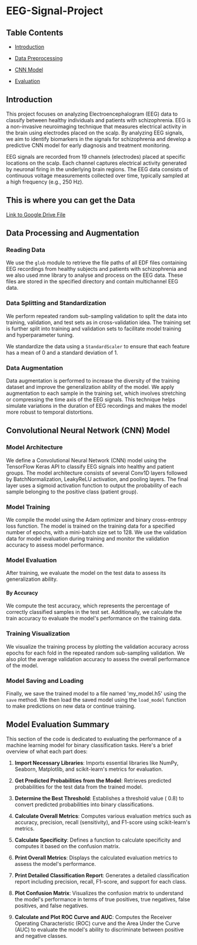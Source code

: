 # EEG-Signal-Project

## Table Contents 
* [Introduction](Project/blob/main/README.md#introduction)

* [Data Preprocessing](https://github.com/RawanTarekkk/EEG-Signal-Project/blob/main/README.md#data-processing-and-augmentation)

* [CNN Model](https://github.com/RawanTarekkk/EEG-Signal-Project/blob/main/README.md#convolutional-neural-network-cnn-model)

* [Evaluation](https://github.com/RawanTarekkk/EEG-Signal-Project/blob/main/README.md#model-evaluation-summary)


## Introduction
This project focuses on analyzing Electroencephalogram (EEG) data to classify between healthy individuals and patients with schizophrenia. 
EEG is a non-invasive neuroimaging technique that measures electrical activity in the brain using electrodes placed on the scalp. By analyzing EEG signals, we aim to identify biomarkers in the signals for schizophrenia and develop a predictive CNN model for early diagnosis and treatment monitoring.

EEG signals are recorded from 19 channels (electrodes) placed at specific locations on the scalp. Each channel captures electrical activity generated by neuronal firing in the underlying brain regions. The EEG data consists of continuous voltage measurements collected over time, typically sampled at a high frequency (e.g., 250 Hz).

## This is where you can get the Data 
[Link to Google Drive File](https://drive.google.com/file/d/1C_-97ewUv3LwI-yODNY2fHTUxdJlo5os/view?usp=sharing)


## Data Processing and Augmentation

### Reading Data
We use the `glob` module to retrieve the file paths of all EDF files containing EEG recordings from healthy subjects and patients with schizophrenia and we also used mne library to analyse and process on the EEG data. 
These files are stored in the specified directory and contain multichannel EEG data.

### Data Splitting and Standardization
We perform repeated random sub-sampling validation to split the data into training, validation, and test sets as in cross-validation idea. 
The training set is further split into training and validation sets to facilitate model training and hyperparameter tuning. 

We standardize the data using a `StandardScaler` to ensure that each feature has a mean of 0 and a standard deviation of 1.

### Data Augmentation
Data augmentation is performed to increase the diversity of the training dataset and improve the generalization ability of the model. 
We apply augmentation to each sample in the training set, which involves stretching or compressing the time axis of the EEG signals. 
This technique helps simulate variations in the duration of EEG recordings and makes the model more robust to temporal distortions.

## Convolutional Neural Network (CNN) Model

### Model Architecture
We define a Convolutional Neural Network (CNN) model using the TensorFlow Keras API to classify EEG signals into healthy and patient groups.
The model architecture consists of several Conv1D layers followed by BatchNormalization, LeakyReLU activation, and pooling layers. 
The final layer uses a sigmoid activation function to output the probability of each sample belonging to the positive class (patient group).

### Model Training
We compile the model using the Adam optimizer and binary cross-entropy loss function. 
The model is trained on the training data for a specified number of epochs, with a mini-batch size set to 128. 
We use the validation data for model evaluation during training and monitor the validation accuracy to assess model performance.

### Model Evaluation
After training, we evaluate the model on the test data to assess its generalization ability.
#### By Accuracy 
We compute the test accuracy, which represents the percentage of correctly classified samples in the test set. 
Additionally, we calculate the train accuracy to evaluate the model's performance on the training data.

### Training Visualization
We visualize the training process by plotting the validation accuracy across epochs for each fold in the repeated random sub-sampling validation. We also plot the average validation accuracy to assess the overall performance of the model.

### Model Saving and Loading
Finally, we save the trained model to a file named 'my_model.h5' using the `save` method. We then load the saved model using the `load_model` function to make predictions on new data or continue training.

## Model Evaluation Summary

This section of the code is dedicated to evaluating the performance of a machine learning model for binary classification tasks. Here's a brief overview of what each part does:

1. **Import Necessary Libraries**: Imports essential libraries like NumPy, Seaborn, Matplotlib, and scikit-learn's metrics for evaluation.

2. **Get Predicted Probabilities from the Model**: Retrieves predicted probabilities for the test data from the trained model.

3. **Determine the Best Threshold**: Establishes a threshold value ( 0.8) to convert predicted probabilities into binary classifications.

4. **Calculate Overall Metrics**: Computes various evaluation metrics such as accuracy, precision, recall (sensitivity), and F1-score using scikit-learn's metrics.

5. **Calculate Specificity**: Defines a function to calculate specificity and computes it based on the confusion matrix.

6. **Print Overall Metrics**: Displays the calculated evaluation metrics to assess the model's performance.

7. **Print Detailed Classification Report**: Generates a detailed classification report including precision, recall, F1-score, and support for each class.

8. **Plot Confusion Matrix**: Visualizes the confusion matrix to understand the model's performance in terms of true positives, true negatives, false positives, and false negatives.

9. **Calculate and Plot ROC Curve and AUC**: Computes the Receiver Operating Characteristic (ROC) curve and the Area Under the Curve (AUC) to evaluate the model's ability to discriminate between positive and negative classes.
